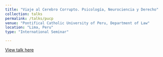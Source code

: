 ```yaml
---
title: "Viaje al Cerebro Corrupto. Psicología, Neurociencia y Derecho"
collection: talks
permalink: /talks/pucp
venue: "Pontifical Catholic University of Peru, Department of Law"
location: "Lima, Peru"
type: "International Seminar"

---
```


[View talk here](https://educast.pucp.edu.pe/video/11343/viaje_al_cerebro_corrupto_psicologia_neurociencia_y_derecho__parte_02)
